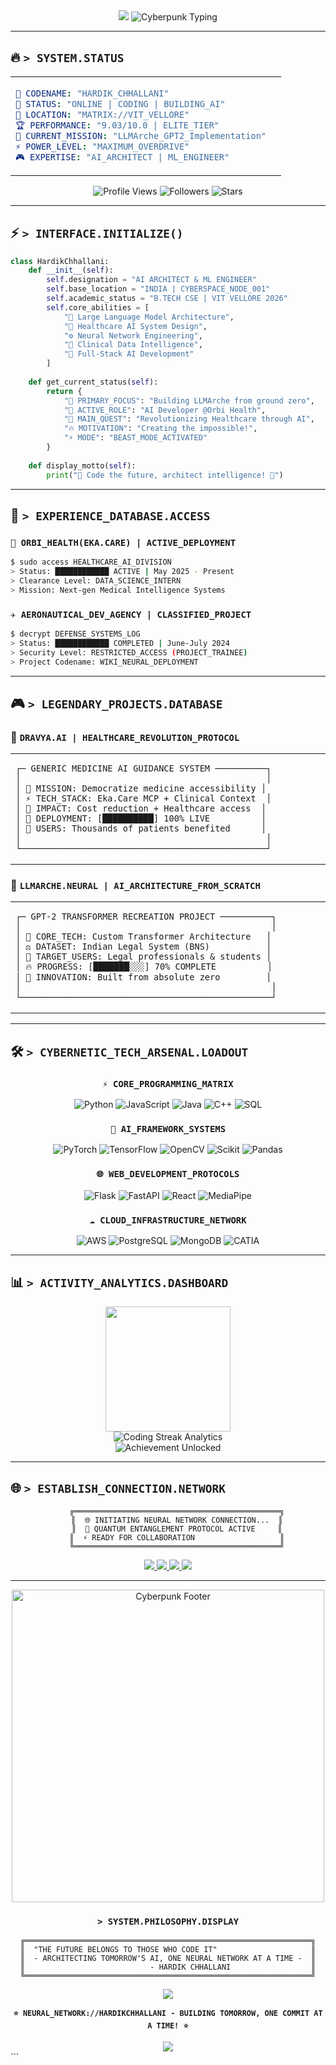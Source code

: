 
<div align="center">

<img src="https://capsule-render.vercel.app/api?type=waving&color=gradient&customColorList=0,2,2,5,30&height=120&section=header&text=HARDIK%20CHHALLANI&fontSize=35&fontColor=00FF41&animation=twinkling&fontAlignY=65"/>

<img src="https://readme-typing-svg.herokuapp.com?font=Orbitron&size=28&duration=3000&pause=1000&color=00FF41&center=true&vCenter=true&width=700&lines=🧠+NEURAL+NETWORK+ARCHITECT;⚡+BUILDING+LLMS+FROM+SCRATCH;🏥+AI+SPECIALIST;🌐+OPEN+SOURCE+CONTRIBUTOR;💀+SOFTWARE+DEVELOPER;🚀+AI+ENTHUSIAST" alt="Cyberpunk Typing"/>


</div>

---

## 🔥 `> SYSTEM.STATUS`

<table align="center">
<tr>
<td>

```yaml
🎯 CODENAME: "HARDIK_CHHALLANI"
🌟 STATUS: "ONLINE | CODING | BUILDING_AI"
📍 LOCATION: "MATRIX://VIT_VELLORE"
🏆 PERFORMANCE: "9.03/10.0 | ELITE_TIER"
🚀 CURRENT_MISSION: "LLMArche_GPT2_Implementation"
⚡ POWER_LEVEL: "MAXIMUM_OVERDRIVE"
🎮 EXPERTISE: "AI_ARCHITECT | ML_ENGINEER"
```

</td>
<td>


</td>
</tr>
</table>

<div align="center">

![Profile Views](https://komarev.com/ghpvc/?username=hardikchhallani&label=PROFILE%20VISITS&color=brightgreen&style=for-the-badge)
![Followers](https://img.shields.io/github/followers/hardikchhallani?label=FOLLOWERS&style=for-the-badge&color=ff6b6b)
![Stars](https://img.shields.io/github/stars/hardikchhallani?label=TOTAL%20STARS&style=for-the-badge&color=feca57)

</div>

---

## ⚡ `> INTERFACE.INITIALIZE()`


```python
class HardikChhallani:
    def __init__(self):
        self.designation = "AI ARCHITECT & ML ENGINEER"
        self.base_location = "INDIA | CYBERSPACE_NODE_001"
        self.academic_status = "B.TECH CSE | VIT VELLORE 2026"
        self.core_abilities = [
            "🧠 Large Language Model Architecture",
            "🏥 Healthcare AI System Design", 
            "⚙️ Neural Network Engineering",
            "🔬 Clinical Data Intelligence",
            "🚀 Full-Stack AI Development"
        ]
        
    def get_current_status(self):
        return {
            "🎯 PRIMARY_FOCUS": "Building LLMArche from ground zero",
            "💼 ACTIVE_ROLE": "AI Developer @Orbi Health",
            "🚀 MAIN_QUEST": "Revolutionizing Healthcare through AI",
            "🔥 MOTIVATION": "Creating the impossible!",
            "⚡ MODE": "BEAST_MODE_ACTIVATED"
        }
        
    def display_motto(self):
        print("🌟 Code the future, architect intelligence! 🌟")
```

---

## 🌟 `> EXPERIENCE_DATABASE.ACCESS`

### `🏥 ORBI_HEALTH(EKA.CARE) | ACTIVE_DEPLOYMENT`

```bash
$ sudo access HEALTHCARE_AI_DIVISION
> Status: ████████████ ACTIVE | May 2025 - Present
> Clearance Level: DATA_SCIENCE_INTERN
> Mission: Next-gen Medical Intelligence Systems
```

### `✈️ AERONAUTICAL_DEV_AGENCY | CLASSIFIED_PROJECT`

```bash
$ decrypt DEFENSE_SYSTEMS_LOG
> Status: ████████████ COMPLETED | June-July 2024  
> Security Level: RESTRICTED_ACCESS (PROJECT_TRAINEE)
> Project Codename: WIKI_NEURAL_DEPLOYMENT
```

---

## 🎮 `> LEGENDARY_PROJECTS.DATABASE`

<div align="center">
</div>

### 🏥 `DRAVYA.AI | HEALTHCARE_REVOLUTION_PROTOCOL`

<table>
<tr>
<td width="60%">

```
┌─ GENERIC MEDICINE AI GUIDANCE SYSTEM ──────────┐
│                                                │
│ 🎯 MISSION: Democratize medicine accessibility │
│ ⚡ TECH_STACK: Eka.Care MCP + Clinical Context  │
│ 🚀 IMPACT: Cost reduction + Healthcare access  │
│ 💊 DEPLOYMENT: [██████████] 100% LIVE          │
│ 🌟 USERS: Thousands of patients benefited      │
│                                                │
└────────────────────────────────────────────────┘
```

</td>

</tr>
</table>

### 🤖 `LLMARCHE.NEURAL | AI_ARCHITECTURE_FROM_SCRATCH`

<table>
<tr>

<td width="60%">

```
┌─ GPT-2 TRANSFORMER RECREATION PROJECT ──────────┐
│                                                 │
│ 🧠 CORE_TECH: Custom Transformer Architecture   │
│ ⚖️ DATASET: Indian Legal System (BNS)           │
│ 🎯 TARGET_USERS: Legal professionals & students │
│ 🔥 PROGRESS: [███████░░░] 70% COMPLETE          │
│ 🌟 INNOVATION: Built from absolute zero         │
│                                                 │
└─────────────────────────────────────────────────┘
```

</td>
</tr>
</table>

---

## 🛠️ `> CYBERNETIC_TECH_ARSENAL.LOADOUT`

<div align="center">

### `⚡ CORE_PROGRAMMING_MATRIX`
![Python](https://img.shields.io/badge/PYTHON-000000?style=for-the-badge&logo=python&logoColor=00FF41&labelColor=000000)
![JavaScript](https://img.shields.io/badge/JAVASCRIPT-000000?style=for-the-badge&logo=javascript&logoColor=00FF41&labelColor=000000)
![Java](https://img.shields.io/badge/JAVA-000000?style=for-the-badge&logo=openjdk&logoColor=00FF41&labelColor=000000)
![C++](https://img.shields.io/badge/C++-000000?style=for-the-badge&logo=cplusplus&logoColor=00FF41&labelColor=000000)
![SQL](https://img.shields.io/badge/SQL-000000?style=for-the-badge&logo=postgresql&logoColor=00FF41&labelColor=000000)

### `🧠 AI_FRAMEWORK_SYSTEMS`
![PyTorch](https://img.shields.io/badge/PYTORCH-000000?style=for-the-badge&logo=pytorch&logoColor=FF0080&labelColor=000000)
![TensorFlow](https://img.shields.io/badge/TENSORFLOW-000000?style=for-the-badge&logo=tensorflow&logoColor=FF6600&labelColor=000000)
![OpenCV](https://img.shields.io/badge/OPENCV-000000?style=for-the-badge&logo=opencv&logoColor=00BFFF&labelColor=000000)
![Scikit](https://img.shields.io/badge/SCIKIT_LEARN-000000?style=for-the-badge&logo=scikit-learn&logoColor=F7931E&labelColor=000000)
![Pandas](https://img.shields.io/badge/PANDAS-000000?style=for-the-badge&logo=pandas&logoColor=150458&labelColor=000000)

### `🌐 WEB_DEVELOPMENT_PROTOCOLS`
![Flask](https://img.shields.io/badge/FLASK-000000?style=for-the-badge&logo=flask&logoColor=00FF41&labelColor=000000)
![FastAPI](https://img.shields.io/badge/FASTAPI-000000?style=for-the-badge&logo=fastapi&logoColor=00FFFF&labelColor=000000)
![React](https://img.shields.io/badge/REACT-000000?style=for-the-badge&logo=react&logoColor=61DAFB&labelColor=000000)
![MediaPipe](https://img.shields.io/badge/MEDIAPIPE-000000?style=for-the-badge&logo=google&logoColor=4285F4&labelColor=000000)

### `☁️ CLOUD_INFRASTRUCTURE_NETWORK`
![AWS](https://img.shields.io/badge/AWS-000000?style=for-the-badge&logo=amazon-aws&logoColor=FF9900&labelColor=000000)
![PostgreSQL](https://img.shields.io/badge/POSTGRESQL-000000?style=for-the-badge&logo=postgresql&logoColor=336791&labelColor=000000)
![MongoDB](https://img.shields.io/badge/MONGODB-000000?style=for-the-badge&logo=mongodb&logoColor=47A248&labelColor=000000)
![CATIA](https://img.shields.io/badge/CATIA_V5-000000?style=for-the-badge&logo=dassaultsystemes&logoColor=005386&labelColor=000000)

</div>

---

## 📊 `> ACTIVITY_ANALYTICS.DASHBOARD`

<div align="center">

<img height="200" src="https://github-readme-stats.vercel.app/api/top-langs/?username=HardikChhallani&layout=compact&theme=chartreuse-dark&bg_color=000000&title_color=00FF41&text_color=00FF41&border_color=00FF41&custom_title=⚡%20CODE%20DISTRIBUTION%20MATRIX&width=400"/>

</div>

<div align="center">

<img src="https://github-readme-streak-stats.herokuapp.com/?user=HardikChhallani&theme=neon-dark&background=000000&border=00FF41&stroke=00FF41&ring=FF0080&fire=FF6600&currStreakNum=00FF41&sideNums=00FF41&currStreakLabel=00FF41&sideLabels=00FF41&dates=00FF41" alt="Coding Streak Analytics"/>

</div>

<div align="center">


<img src="https://github-profile-trophy.vercel.app/?username=HardikChhallani&theme=matrix&no-frame=true&no-bg=true&margin-w=4&row=1&column=7" alt="Achievement Unlocked"/>

</div>

---

## 🌐 `> ESTABLISH_CONNECTION.NETWORK`

<div align="center" width="40%>
<img src="./assets/cyberpunk-footer.gif" width="500" alt="Cyberpunk Footer">

```
    ╔══════════════════════════════════════════════╗
    ║  🌐 INITIATING NEURAL NETWORK CONNECTION...  ║
    ║  📡 QUANTUM ENTANGLEMENT PROTOCOL ACTIVE     ║
    ║  ⚡ READY FOR COLLABORATION                   ║
    ╚══════════════════════════════════════════════╝
```

<a href="https://linkedin.com/in/hardik-chhallani">
<img src="https://img.shields.io/badge/LINKEDIN-000000?style=for-the-badge&logo=linkedin&logoColor=0077B5&labelColor=000000"/>
</a>
<a href="https://twitter.com/hardikjain8071">
<img src="https://img.shields.io/badge/TWITTER_FEED-000000?style=for-the-badge&logo=twitter&logoColor=1DA1F2&labelColor=000000"/>
</a>
<a href="https://kaggle.com/hardik3599">
<img src="https://img.shields.io/badge/KAGGLE_LAB-000000?style=for-the-badge&logo=kaggle&logoColor=20BEFF&labelColor=000000"/>
</a>
<a href="mailto:hardikchhallani04@gmail.com">
<img src="https://img.shields.io/badge/MAIL-000000?style=for-the-badge&logo=gmail&logoColor=D14836&labelColor=000000"/>
</a>

</div>

---

<div align="center">

<img src="./assets/cyberpunk-footer.gif" width="500" alt="Cyberpunk Footer">

### `> SYSTEM.PHILOSOPHY.DISPLAY`

```
╔════════════════════════════════════════════════════════════════╗
║  "THE FUTURE BELONGS TO THOSE WHO CODE IT"                     ║
║  - ARCHITECTING TOMORROW'S AI, ONE NEURAL NETWORK AT A TIME -  ║
║                            - HARDIK CHHALLANI                  ║
╚════════════════════════════════════════════════════════════════╝
```

<img src="https://quotes-github-readme.vercel.app/api?type=horizontal&theme=dark&quote=Innovation%20distinguishes%20between%20a%20leader%20and%20a%20follower&author=Steve%20Jobs&border=true&bg_color=000000&title_color=00FF41&text_color=00FF41"/>

**`⭐ NEURAL_NETWORK://HARDIKCHHALLANI - BUILDING TOMORROW, ONE COMMIT AT A TIME! ⭐`**

<img src="https://capsule-render.vercel.app/api?type=waving&color=gradient&customColorList=0,2,2,5,30&height=120&section=footer&text=KEEP%20CODING&fontSize=20&fontColor=00FF41&animation=twinkling"/>

</div>
```
